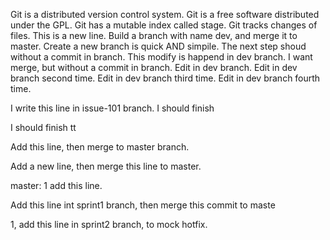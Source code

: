 Git is a distributed version control system.
Git is a free software distributed under the GPL.
Git has a mutable index called stage.
Git tracks changes of files.
This is a new line.
Build a branch with name dev, and merge it to master.
Create a new branch is quick AND simpile.
The next step shoud without a commit in branch.
This modify is happend in dev branch.
I want merge, but without a commit in branch.
Edit in dev branch.
Edit in dev branch second time.
Edit in dev branch third time.
Edit in dev branch fourth time.

I write this line in issue-101 branch.
I should finish 

I should finish tt

Add this line, then merge to master branch.

Add a new line, then merge this line to master.

master: 1 add this line.

Add this line int sprint1 branch, then merge this commit to maste

1, add this line in sprint2 branch, to mock hotfix.

